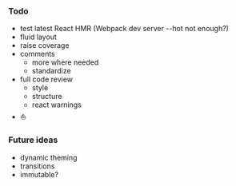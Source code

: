 ### Todo

* test latest React HMR (Webpack dev server --hot not enough?)
* fluid layout
* raise coverage
* comments
  * more where needed
  * standardize
* full code review
  * style
  * structure
  * react warnings
* ⛵

### Future ideas
* dynamic theming
* transitions
* immutable?
